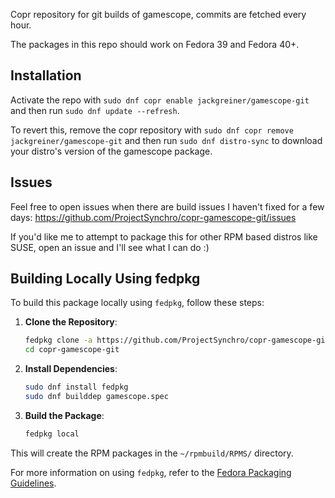 Copr repository for git builds of gamescope, commits are fetched every hour.

The packages in this repo should work on Fedora 39 and Fedora 40+.



## Installation 

Activate the repo with `sudo dnf copr enable jackgreiner/gamescope-git` and then run `sudo dnf update --refresh`.

To revert this, remove the copr repository with `sudo dnf copr remove jackgreiner/gamescope-git` and then run `sudo dnf distro-sync` to download your distro's version of the gamescope package.


## Issues

Feel free to open issues when there are build issues I haven't fixed for a few days: https://github.com/ProjectSynchro/copr-gamescope-git/issues

If you'd like me to attempt to package this for other RPM based distros like SUSE, open an issue and I'll see what I can do :)


## Building Locally Using fedpkg

To build this package locally using `fedpkg`, follow these steps:

1. **Clone the Repository**:
    ```sh
    fedpkg clone -a https://github.com/ProjectSynchro/copr-gamescope-git.git
    cd copr-gamescope-git
    ```

2. **Install Dependencies**:
    ```sh
    sudo dnf install fedpkg
    sudo dnf builddep gamescope.spec
    ```

3. **Build the Package**:
    ```sh
    fedpkg local
    ```

This will create the RPM packages in the `~/rpmbuild/RPMS/` directory.

For more information on using `fedpkg`, refer to the [Fedora Packaging Guidelines](https://docs.fedoraproject.org/en-US/packaging-guidelines/).